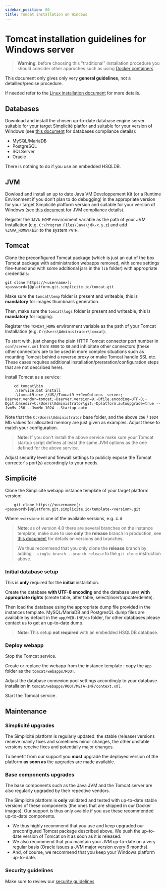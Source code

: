 ```yaml
---
sidebar_position: 80
title: Tomcat installation on Windows
---
```


Tomcat installation guidelines for Windows server
=================================================

> **Warning**: before choosing this "traditional" installation procedure you should consider other approches such as using [Docker containers](/documentation/operation/docker).

This document only gives only very **general guidelines**, not a detailled/precise procedure.

If needed refer to the [Linux installation document](/documentation/operation/tomcat-installation-linux) for more details.

Databases
---------

Download and install the chosen up-to-date database engine server suitable for your target Simplicité platfor and suitable for your version of Windows
(see [this document](/documentation/compatibility#databases) for databases compliance details):

- MySQL/MariaDB
- PostgreSQL
- SQLServer
- Oracle

There is nothing to do if you use an embedded HSQLDB.

JVM
---

Dowload and install an up to date Java VM Developpement Kit (or a Runtime Environment if you don't plan to do debugging) in the appropriate version
for your target Simplicité platform version and suitable for your version of Windows (see [this document](/documentation/compatibility#java-vm) for JVM compliance details).

Register the `JAVA_HOME` environment variable as the path of your JVM Installation (e.g. `C:\Program Files\Java\jdk-x.y.z`) and add `%JAVA_HOME%\bin` to the system `PATH`.

Tomcat
------

Clone the preconfigured Tomcat package (which is just an out of the box Tomcat package with administration webapps removed, with some settings fine-tuned and with some additional jars in the `lib` folder) with appropriate credentials:
```shell
git clone https://<username>[:<password>]@platform.git.simplicite.io/tomcat.git
```
Make sure the `tomcat\temp` folder is present and writeable, this is **mandatory** for images thumbnails generation.

Then, make sure the `tomcat\logs` folder is present and writeable, this is **mandatory** for logging.

Register the `TOMCAT_HOME` environment variable as the path of your Tomcat Installation (e.g. `C:\Users\Administrator\tomcat`).

To start with, just change the plain HTTP Tomcat connector port number in `conf/server.xml` from `8080` to `80` and inhibitate other connectors
(these other connectors are to be used in more complex situations such as mounting Tomcat behind a reverse proxy or make Tomcat handle SSL etc.
These cases requires additional installation/preraration/configuration steps that are not described here).

Install Tomcat as a service:
```
	cd tomcat\bin
	.\service.bat install
	.\tomcat9.exe //US//Tomcat9 ++JvmOptions -server;-Dserver.vendor=tomcat;-Dserver.version=9;-Dfile.encoding=UTF-8;-Dgit.basedir=C:\Users\Administrator\git;-Dplatform.autoupgrade=true --JvmMs 256 --JvmMx 1024 --Startup auto
```
Note that the `C:\Users\Administrator` base folder, and the above `256` / `1024` Mb values for allocated memory are just given as examples.
Adjust these to match your configuration.

> **Note**: If you don't install the above service make sure your Tomcat startup script defines at least the same JVM options as the one defined for the above service.

Adjust security level and firewall settings to publicly expose the Tomcat corrector's port(s) accordingly to your needs.

Simplicité
----------

Clone the Simplicité webapp instance template of your target platform version:
```
	git clone https://<username>[:<password>]@platform.git.simplicite.io/template-<version>.git
```
Where `<version>` is one of the available versions, e.g. `4.0`

> **Note**: as of version 4.0 there are several branches on the instance template,
> make sure to use **only** the **release** branch in production, see [this document](/versions/versioning.md) for details on versions and branches.
>
> We thus recommend that you only clone the **release** branch by adding `--single-branch --branch release` to the `git clone` instruction above.

### Initial database setup

This is **only** required for the **initial** installation.

Create the database **with UTF-8 encoding** and the database user **with appropriate rights** (create table, alter table, select/insert/update/delete).

Then load the database using the appropriate dump file provided in the instances template.
MySQL/MariaDB and PostgresQL dump files are available by default in the `app/WEB-INF/db` folder, for other databases please contact us to get an up-to-date dump.

> **Note**: This setup **not required** with an embedded HSQLDB database.

### Deploy webapp

Stop the Tomcat service.

Create or replace the webapp from the instance template : copy the `app` folder as the `tomcat/webapps/ROOT`.

Adjust the database connexion pool settings accordingly to your database installaion in `tomcat/webapps/ROOT/META-INF/context.xml`.

Start the Tomcat service.

Maintenance
-----------

### Simplicité upgrades

The Simplicité platform is regularly updated: the stable (release) versions receive mainly fixes and sometimes minor changes,
the other unstable versions receive fixes and potentially major changes.

To benefit from our support you **must** upgrade the deployed version of the platform **as soon as** the upgrades are made available.

### Base components upgrades

The base components such as the Java JVM and the Tomcat server are also regularly upgraded by their repective vendors.

The Simplicité platform is **only** validated and tested with up-to-date stable versions of these components (the ones that are shipped in our Docker images).
Our support is thus only avaible if you use these recommended up-to-date components.

- We thus highly recommend that you use and keep upgraded our preconfigured Tomcat package described above. We push the up-to-date version of Tomcat on it as soon as it is released.
- We also recommend that you maintain your JVM up-to-date on a very regular basis (Oracle issues a JVM major version every 6 months).
- And, of course, we recommend that you keep your Windows platform up-to-date.

### Security guidelines

Make sure to review our [security guidelines](/documentation/security)

